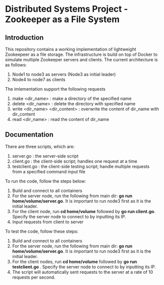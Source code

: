 
# Distributed Systems Project - Zookeeper as a File System

## Introduction
This repository contains a working implementation of lightweight Zookeepeer as a file storage. The infrastructure is build on top of Docker to simulate multiple Zookeeper servers and clients. The current architecture is as follows:
1. Node1 to node3 as servers (Node3 as initial leader)
2. Node4 to node7 as clients

The imlementation support the following requests
1. make <dir_name>                  : make a directory of the specified name
2. delete  <dir_name>               : delete the directory with specified name
3. write <dir_name> <dir_content>   : overwrite the content of dir_name with dir_content 
4. read <dir_name>                  : read the content of dir_name

## Documentation
There are three scripts, which are:
1. server.go        : the server-side script
2. client.go        : the client-side script; handles one request at a time
3. testclient.go    : the client-side testing script; handle multiple requests from a specified command input file

To run the code, follow the steps below:
1. Build and connect to all containers
2. For the server node, run the following from main dir: **go run home/volume/server.go**. It is important to run node3 first as it is the initial leader.
3. For the client node, run **cd home/volume** followed by **go run client.go**. Specify the server node to connect to by inputting its IP.
4. Input requests from client to server

To test the code, follow these steps:
1. Build and connect to all containers
2. For the server node, run the following from main dir: **go run home/volume/server.go**. It is important to run node3 first as it is the initial leader.
3. For the client nodes, run **cd home/volume** followed by **go run testclient.go <path to command file>**. Specify the server node to connect to by inputting its IP.
4. The script will automatically sent requests to the server at a rate of 10 requests per second.


